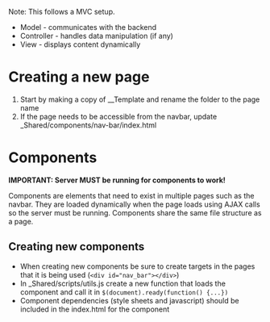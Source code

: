 Note: This follows a MVC setup.

* Model - communicates with the backend
* Controller - handles data manipulation (if any)
* View - displays content dynamically

# Creating a new page
1. Start by making a copy of __Template and rename the folder to the page name
2. If the page needs to be accessible from the navbar, update _Shared/components/nav-bar/index.html

# Components
**IMPORTANT: Server MUST be running for components to work!**

Components are elements that need to exist in multiple pages such as the navbar. They are loaded dynamically when the page loads using AJAX calls so the server must be running. Components share the same file structure as a page.
## Creating new components
* When creating new components be sure to create targets in the pages that it is being used (`<div id="nav_bar"></div>`)
* In _Shared/scripts/utils.js create a new function that loads the component and call it in `$(document).ready(function() {...})`
* Component dependencies (style sheets and javascript) should be included in the index.html for the component
